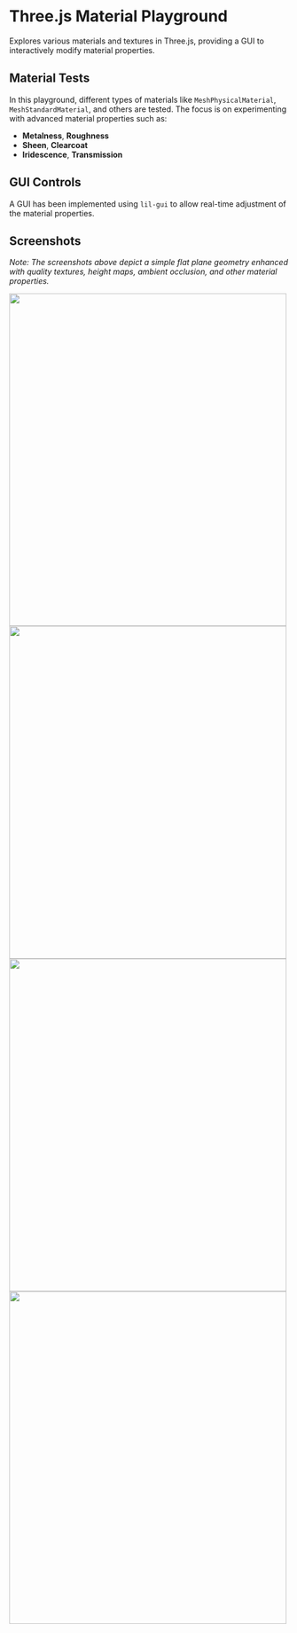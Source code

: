 # Three.js Material Playground

Explores various materials and textures in Three.js, providing a GUI to interactively modify material properties.

## Material Tests

In this playground, different types of materials like `MeshPhysicalMaterial`, `MeshStandardMaterial`, and others are tested. The focus is on experimenting with advanced material properties such as:

- **Metalness**, **Roughness**
- **Sheen**, **Clearcoat**
- **Iridescence**, **Transmission**

## GUI Controls

A GUI has been implemented using `lil-gui` to allow real-time adjustment of the material properties.

## Screenshots
*Note: The screenshots above depict a simple flat plane geometry enhanced with quality textures, height maps, ambient occlusion, and other material properties.*

<img src="https://github.com/user-attachments/assets/104e9b6c-4791-4362-b85e-614c3a4a403f" width="500" height="600">
<img src="https://github.com/user-attachments/assets/01fd38a3-46b8-4dfb-941e-d835155589e2" width="500" height="600">
<img src="https://github.com/user-attachments/assets/78e57c85-83aa-45cf-b255-0e7b7e9f72c7" width="500" height="600">
<img src="https://github.com/user-attachments/assets/06200cef-b08b-464d-b5f7-8dad8ef145ff" width="500" height="600" > 





